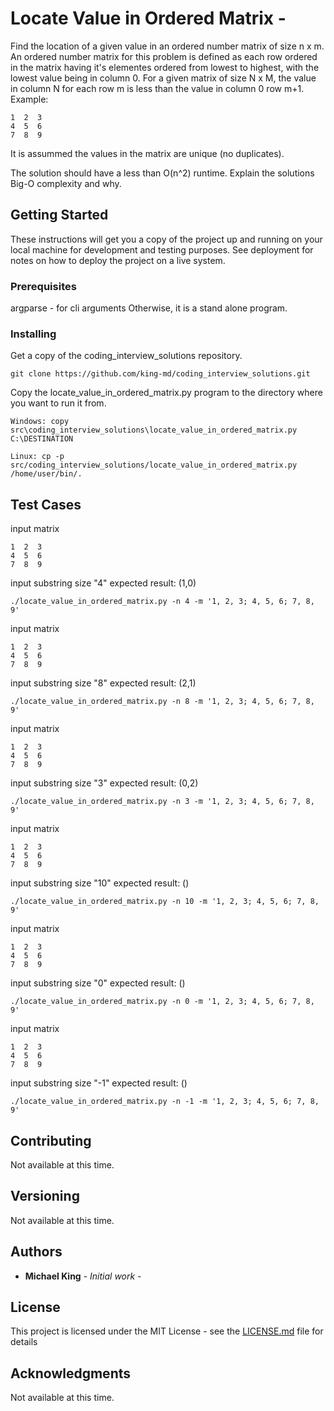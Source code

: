 # Locate Value in Ordered Matrix - 

Find the location of a given value in an ordered number matrix of size n x m.
An ordered number matrix for this problem is defined as each row ordered in the matrix having it's elementes ordered from lowest to highest, with the lowest value being in column 0.  For a given matrix of size N x M, the value in column N for each row m is less than the value in column 0 row m+1.
  Example:
```
1  2  3
4  5  6
7  8  9
```
It is assummed the values in the matrix are unique (no duplicates).

The solution should have a less than O(n^2) runtime.
Explain the solutions Big-O complexity and why.

## Getting Started

These instructions will get you a copy of the project up and running on your local machine for development and testing purposes. See deployment for notes on how to deploy the project on a live system.

### Prerequisites

argparse - for cli arguments
Otherwise, it is a stand alone program.

### Installing

Get a copy of the coding_interview_solutions repository.

```
git clone https://github.com/king-md/coding_interview_solutions.git
```

Copy the locate_value_in_ordered_matrix.py program to the directory where you want to run it from.

```
Windows: copy src\coding_interview_solutions\locate_value_in_ordered_matrix.py C:\DESTINATION

Linux: cp -p src/coding_interview_solutions/locate_value_in_ordered_matrix.py /home/user/bin/.
```


## Test Cases

input matrix
```
1  2  3
4  5  6
7  8  9
```
input substring size "4"
expected result: (1,0)
```
./locate_value_in_ordered_matrix.py -n 4 -m '1, 2, 3; 4, 5, 6; 7, 8, 9'
```

input matrix
```
1  2  3
4  5  6
7  8  9
```
input substring size "8"
expected result: (2,1)
```
./locate_value_in_ordered_matrix.py -n 8 -m '1, 2, 3; 4, 5, 6; 7, 8, 9'
```

input matrix
```
1  2  3
4  5  6
7  8  9
```
input substring size "3"
expected result: (0,2)
```
./locate_value_in_ordered_matrix.py -n 3 -m '1, 2, 3; 4, 5, 6; 7, 8, 9'
```

input matrix
```
1  2  3
4  5  6
7  8  9
```
input substring size "10"
expected result: ()
```
./locate_value_in_ordered_matrix.py -n 10 -m '1, 2, 3; 4, 5, 6; 7, 8, 9'
```

input matrix
```
1  2  3
4  5  6
7  8  9
```
input substring size "0"
expected result: ()
```
./locate_value_in_ordered_matrix.py -n 0 -m '1, 2, 3; 4, 5, 6; 7, 8, 9'
```

input matrix
```
1  2  3
4  5  6
7  8  9
```
input substring size "-1"
expected result: ()
```
./locate_value_in_ordered_matrix.py -n -1 -m '1, 2, 3; 4, 5, 6; 7, 8, 9'
```

## Contributing

Not available at this time.

## Versioning

Not available at this time.

## Authors

* **Michael King** - *Initial work* - 

## License

This project is licensed under the MIT License - see the [LICENSE.md](LICENSE.md) file for details

## Acknowledgments

Not available at this time.

